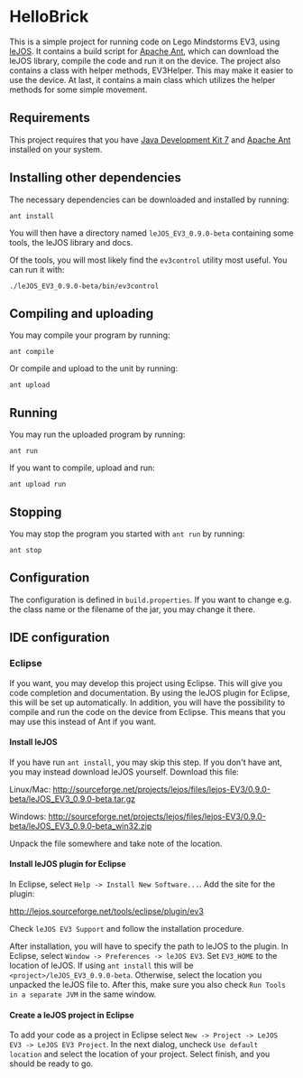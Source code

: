 # HelloBrick

This is a simple project for running code on Lego Mindstorms EV3, using
[leJOS][lejos]. It contains a build script for [Apache Ant][ant], which can
download the leJOS library, compile the code and run it on the device. The
project also contains a class with helper methods, EV3Helper. This may make it
easier to use the device. At last, it contains a main class which utilizes the
helper methods for some simple movement.

[lejos]: http://www.lejos.org/ev3/docs/
[ant]: http://ant.apache.org/

## Requirements

This project requires that you have [Java Development Kit 7][jdk7] and
[Apache Ant][ant-download] installed on your system.

[jdk7]: http://www.oracle.com/technetwork/java/javase/downloads/jdk7-downloads-1880260.html
[ant-download]: http://ant.apache.org/bindownload.cgi

## Installing other dependencies

The necessary dependencies can be downloaded and installed by running:

    ant install

You will then have a directory named `leJOS_EV3_0.9.0-beta` containing some
tools, the leJOS library and docs.

Of the tools, you will most likely find the `ev3control` utility most
useful. You can run it with:

    ./leJOS_EV3_0.9.0-beta/bin/ev3control

## Compiling and uploading

You may compile your program by running:

    ant compile

Or compile and upload to the unit by running:

    ant upload

## Running

You may run the uploaded program by running:

    ant run

If you want to compile, upload and run:

    ant upload run

## Stopping

You may stop the program you started with `ant run` by running:

    ant stop

## Configuration

The configuration is defined in `build.properties`. If you want to change e.g.
the class name or the filename of the jar, you may change it there.

## IDE configuration

### Eclipse

If you want, you may develop this project using Eclipse. This will give you
code completion and documentation. By using the leJOS plugin for Eclipse, this
will be set up automatically. In addition, you will have the possibility to
compile and run the code on the device from Eclipse. This means that you may
use this instead of Ant if you want.

#### Install leJOS

If you have run `ant install`, you may skip this step. If you don't have ant,
you may instead download leJOS yourself. Download this file:

Linux/Mac: <http://sourceforge.net/projects/lejos/files/lejos-EV3/0.9.0-beta/leJOS_EV3_0.9.0-beta.tar.gz>

Windows: <http://sourceforge.net/projects/lejos/files/lejos-EV3/0.9.0-beta/leJOS_EV3_0.9.0-beta_win32.zip>

Unpack the file somewhere and take note of the location.

#### Install leJOS plugin for Eclipse

In Eclipse, select `Help -> Install New Software...`. Add the site for the plugin:

<http://lejos.sourceforge.net/tools/eclipse/plugin/ev3>

Check `leJOS EV3 Support` and follow the installation procedure.

After installation, you will have to specify the path to leJOS to the plugin.
In Eclipse, select `Window -> Preferences -> leJOS EV3`. Set `EV3_HOME` to the
location of leJOS. If using `ant install` this will be
`<project>/leJOS_EV3_0.9.0-beta`. Otherwise, select the location you unpacked
the leJOS file to. After this, make sure you also check `Run Tools in a
separate JVM` in the same window.

#### Create a leJOS project in Eclipse

To add your code as a project in Eclipse select `New -> Project -> LeJOS EV3 ->
LeJOS EV3 Project`. In the next dialog, uncheck `Use default location` and
select the location of your project. Select finish, and you should be ready to
go.
